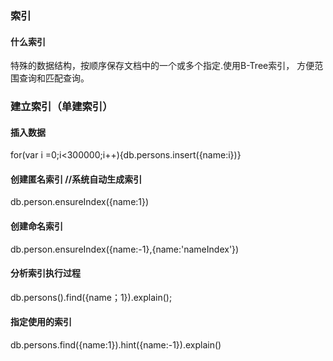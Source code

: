 ### 索引 
#### 什么索引
特殊的数据结构，按顺序保存文档中的一个或多个指定.使用B-Tree索引， 方便范围查询和匹配查询。
### 建立索引（单建索引）
#### 插入数据
for(var i =0;i<300000;i++){db.persons.insert({name:i})}
#### 创建匿名索引 //系统自动生成索引
db.person.ensureIndex({name:1})
#### 创建命名索引
db.person.ensureIndex({name:-1},{name:'nameIndex'})
#### 分析索引执行过程
db.persons().find({name；1}).explain();
#### 指定使用的索引
db.persons.find({name:1}).hint({name:-1}).explain()

